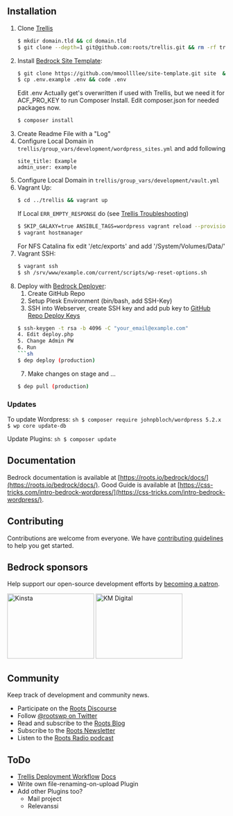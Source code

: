 ## Installation

1. Clone [Trellis]()
    ```sh
    $ mkdir domain.tld && cd domain.tld
    $ git clone --depth=1 git@github.com:roots/trellis.git && rm -rf trellis/.git
    ```
2. Install [Bedrock Site Template](https://github.com/mmoollllee/site-template):
    ```sh
    $ git clone https://github.com/mmoollllee/site-template.git site  && cd site && rm -rf .git
    $ cp .env.example .env && code .env
    ```
    Edit .env
    Actually get's overwritten if used with Trellis, but we need it for ACF_PRO_KEY to run Composer Install. Edit composer.json for needed packages now.
    ```sh
    $ composer install
    ```
3. Create Readme File with a "Log"
4. Configure Local Domain in `trellis/group_vars/development/wordpress_sites.yml` and add following
    ```
    site_title: Example
    admin_user: example
    ```
5. Configure Local Domain in `trellis/group_vars/development/vault.yml`
6. Vagrant Up:
    ```sh
    $ cd ../trellis && vagrant up
    ```
    If Local `ERR_EMPTY_RESPONSE` do (see [Trellis Troubleshooting](https://roots.io/trellis/docs/troubleshooting/))
    ```sh
    $ SKIP_GALAXY=true ANSIBLE_TAGS=wordpress vagrant reload --provision
    $ vagrant hostmanager
    ```
    For NFS Catalina fix edit '/etc/exports' and add '/System/Volumes/Data/'
7. Vagrant SSH:
    ```sh
    $ vagrant ssh
    $ sh /srv/www/example.com/current/scripts/wp-reset-options.sh
8. Deploy with [Bedrock Deployer](https://github.com/mmoollllee/bedrock-deployer):
    1. Create GitHub Repo
    2. Setup Plesk Environment (bin/bash, add SSH-Key)
    3. SSH into Webserver, create SSH key and add pub key to [GitHub Repo Deploy Keys](https://github.com/mmoollllee/site-template/settings/keys)
    ```sh
    $ ssh-keygen -t rsa -b 4096 -C "your_email@example.com"
    4. Edit deploy.php
    5. Change Admin PW
    6. Run
    ```sh
    $ dep deploy (production)
    ```
    7. Make changes on stage and ...
    ```sh
    $ dep pull (production)
    ```


### Updates

To update Wordpress:
    ```sh
    $ composer require johnpbloch/wordpress 5.2.x
    $ wp core update-db
    ```

Update Plugins:
    ```sh
    $ composer update
    ```

## Documentation

Bedrock documentation is available at [https://roots.io/bedrock/docs/](https://roots.io/bedrock/docs/).
Good Guide is available at [https://css-tricks.com/intro-bedrock-wordpress/](https://css-tricks.com/intro-bedrock-wordpress/).

## Contributing

Contributions are welcome from everyone. We have [contributing guidelines](https://github.com/roots/guidelines/blob/master/CONTRIBUTING.md) to help you get started.

## Bedrock sponsors

Help support our open-source development efforts by [becoming a patron](https://www.patreon.com/rootsdev).

<a href="https://kinsta.com/?kaid=OFDHAJIXUDIV"><img src="https://cdn.roots.io/app/uploads/kinsta.svg" alt="Kinsta" width="200" height="150"></a> <a href="https://k-m.com/"><img src="https://cdn.roots.io/app/uploads/km-digital.svg" alt="KM Digital" width="200" height="150"></a>

## Community

Keep track of development and community news.

* Participate on the [Roots Discourse](https://discourse.roots.io/)
* Follow [@rootswp on Twitter](https://twitter.com/rootswp)
* Read and subscribe to the [Roots Blog](https://roots.io/blog/)
* Subscribe to the [Roots Newsletter](https://roots.io/subscribe/)
* Listen to the [Roots Radio podcast](https://roots.io/podcast/)


## ToDo

* [Trellis Deployment Workflow](https://github.com/hamedb89/trellis-db-push-and-pull) [Docs](https://roots.io/trellis/docs/deploys/)
* Write own file-renaming-on-upload Plugin
* Add other Plugins too?
  * Mail project
  * Relevanssi
